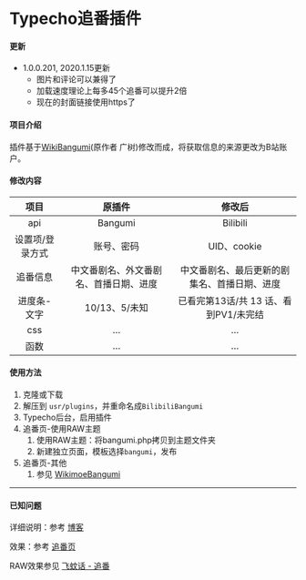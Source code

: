 # Typecho追番插件

#### 更新

- 1.0.0.201, 2020.1.15更新
	- 图片和评论可以兼得了
	- 加载速度理论上每多45个追番可以提升2倍
	- 现在的封面链接使用https了

#### 项目介绍
插件基于[WikiBangumi](https://www.wikimoe.com/?post=136)(原作者 广树)修改而成，将获取信息的来源更改为B站账户。

#### 修改内容

|      项目       |                 原插件                 |                    修改后                    |
| :-------------: | :------------------------------------: | :------------------------------------------: |
|       api       |                Bangumi                 |                   Bilibili                   |
| 设置项/登录方式 |               账号、密码               |                 UID、cookie                  |
|    追番信息     | 中文番剧名、外文番剧名、首播日期、进度 | 中文番剧名、最后更新的剧集名、首播日期、进度 |
|   进度条-文字   |             10/13、5/未知              |    已看完第13话/共 13 话、看到PV1/未完结     |
|       css       |                   …                    |                      …                       |
|      函数       |                   …                    |                      …                       |

#### 使用方法

1. 克隆或下载
2. 解压到 `usr/plugins`，并重命名成`BilibiliBangumi`
3. Typecho后台，启用插件
4. 追番页-使用RAW主题
	1. 使用RAW主题：将bangumi.php拷贝到主题文件夹
	2. 新建独立页面，模板选择`bangumi`，发布
5. 追番页-其他
	1. 参见 [WikimoeBangumi](https://www.wikimoe.com/?post=136)

---

#### 已知问题

详细说明：参考 [博客](https://www.bwsl.wang/csother/85.html)

效果：参考 [追番页](http://58.87.102.195/bangumi.html)

RAW效果参见 [飞蚊话 - 追番](https://www.bwsl.wang/bangumi.html)

